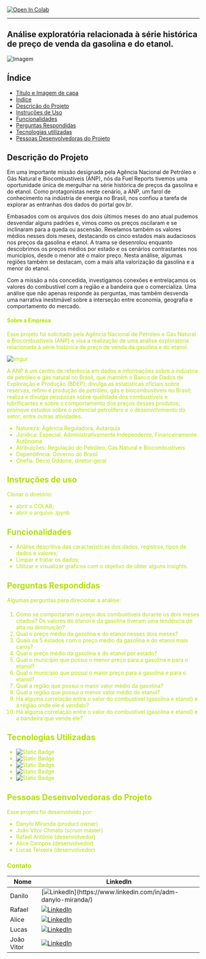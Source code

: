 <a target="_blank" href="https://colab.research.google.com/github/danylo-miranda/Fuel-Reports">
  <img src="https://colab.research.google.com/assets/colab-badge.svg" alt="Open In Colab"/>
</a>

---

## Análise exploratória relacionada à série histórica de preço de venda da gasolina e do etanol.


![Imagem](https://i.imgur.com/rLlABQU.png)



## Índice 

* [Título e Imagem de capa](#Título-e-Imagem-de-capa)
* [Índice](#índice)
* [Descrição do Projeto](#descrição-do-projeto)
* [Instruções de Uso](#instrução-de-uso)
* [Funcionalidades](#funcionalidades)
* [Perguntas Respondidas](#perguntas-respondidas)
* [Tecnologias utilizadas](#tecnologias-utilizadas)
* [Pessoas Desenvolvedoras do Projeto](#pessoas-desenvolvedoras)


## Descrição do Projeto

Em uma importante missão designada pela Agência Nacional de Petróleo e Gás Natural e Biocombustíveis (ANP), nós da Fuel Reports tivemos uma oportunidade única de mergulhar na série histórica de preços da gasolina e do etanol. Como protagonistas neste cenário, a ANP, um farol de conhecimento na indústria de energia no Brasil, nos confiou a tarefa de explorar as entranhas dos dados do portal gov.br. 

Embasados com os arquivos dos dois últimos meses do ano atual pudemos desvendar alguns padrões e, vimos como os preços oscilaram e se inclinaram para a queda ou ascensão. Revelamos também os valores médios nesses dois meses, destacando os cinco estados mais audaciosos nos preços da gasolina e etanol. A trama se desenrolou enquanto descobrimos os preços médios por estado e os cenários contrastantes nos municípios, desde o menor até o maior preço. Nesta análise, algumas regiões também se destacam, com a mais alta valorização da gasolina e a menor do etanol.

Com a missão a nós concedida, investigamos conexões e entrelaçamos os valores do combustível com a região e a bandeira que o comercializa. Uma análise que não apenas responde às perguntas, mas também desvenda uma narrativa inestimável sobre a interseção entre economia, geografia e comportamento do mercado.

#### <font color = bluelight> Sobre a Empresa

Esse projeto foi solicitado pela Agência Nacional de Petróleo e Gás
Natural e Biocombustíveis (ANP) e visa a realização de uma análise exploratória
relacionada à série histórica de preço de venda da gasolina e do etanol.

![Imgur](https://i.imgur.com/vpCTyKv.jpg)

A ANP é um centro de referência em dados e informações sobre a indústria de
petróleo e gás natural no Brasil, que mantém o Banco de Dados de Exploração e
Produção (BDEP); divulga as estatísticas oficiais sobre reservas, refino e produção
de petróleo, gás e biocombustíveis no Brasil; realiza e divulga pesquisas sobre
qualidade dos combustíveis e lubrificantes e sobre o comportamento dos preços
desses produtos; promove estudos sobre o potencial petrolífero e o
desenvolvimento do setor; entre outras atividades.
- Natureza:	Agência Reguladora, Autarquia
- Jurídica: Especial, Administrativamente Independente, Financeiramente Autônoma
- Atribuições:	Regulação do Petróleo, Gás Natural e Biocombustíveis
- Dependência:	Governo do Brasil
- Chefia:	Décio Oddone, diretor-geral
    
## Instruções de uso

Clonar o diretório:
* abrir o COLAB;
* abrir o arquivo .ipynb

## Funcionalidades

*   Análise descritiva das características dos dados, registros, tipos de dados
    e valores;
*   Limpar e tratar os dados;
*   Utilizar e visualizar gráficos com o objetivo de obter alguns insights.

## Perguntas Respondidas 

Algumas perguntas para direcionar a análise:
  #### <font color = bluelight>
1. Como se comportaram o preço dos combustíveis durante os dois meses citados? Os valores do
etanol e da gasolina tiveram uma tendência de alta ou diminuição?
2.  Qual o preço médio da gasolina e do etanol nesses dois meses?
3. Quais os 5 estados com o preço médio da gasolina e do etanol mais caros?
4.  Qual o preço médio da gasolina e do etanol por estado?
5.  Qual o município que possui o menor preço para a gasolina e para o etanol?
6. Qual o município que possui o maior preço para a gasolina e para o etanol?
7. Qual a região que possui o maior valor médio da gasolina?
8. Qual a região que possui o menor valor médio do etanol?
9. Há alguma correlação entre o valor do combustível (gasolina e etanol) e a região onde ele é vendido?
10. Há alguma correlação entre o valor do combustível (gasolina e etanol) e a bandeira que vende ele?
    
## Tecnologias Utilizadas

* ![Static Badge](https://img.shields.io/badge/%20-Pandas-%23150458?style=plano&logo=Pandas&cacheSeconds=%203600)
* ![Static Badge](https://img.shields.io/badge/%20-Google_Colab-black?style=plano&logo=Google%20Colab&logoColor=%23F9AB00&cacheSeconds=%203600)
* ![Static Badge](https://img.shields.io/badge/%20-Python-black?style=plano&logo=Python&logoColor=%233776AB&cacheSeconds=%203600)
* ![Static Badge](https://img.shields.io/badge/%20-Numpy-%23013243?style=plano&logo=Numpy&cacheSeconds=%203600)
* ![Static Badge](https://img.shields.io/badge/%20-Matplotlib-blue?style=plano&logo=Matplotlib&logoColor=%233776AB&cacheSeconds=%203600)

## Pessoas Desenvolvedoras do Projeto
Esse projeto foi desenvolvido por:

- Danylo Miranda (product owner)
- João Vitor Chinato (scrum master)
- Rafael Antônio (desenvolvedor)
- Alice Campos (desenvolvedor)
- Lucas Teixeira (desenvolvedor)


### Contato

| Nome       | LinkedIn |
|------------|----------|
| Danilo     | [![LinkedIn](https://img.shields.io/badge/-LinkedIn-blue?style=flat-square&logo=Linkedin&logoColor=white&link=[https://www.linkedin.com/in/adm-danylo-miranda/](https://www.linkedin.com/in/adm-danylo-miranda/))](https://www.linkedin.com/in/adm-danylo-miranda/) |
| Rafael     | [![LinkedIn](https://img.shields.io/badge/-LinkedIn-blue?style=flat-square&logo=Linkedin&logoColor=white&link=https://www.linkedin.com/in/rafael-antonio-759a04241/)](https://www.linkedin.com/in/rafael-antonio-759a04241/) |
| Alice      | [![LinkedIn](https://img.shields.io/badge/-LinkedIn-blue?style=flat-square&logo=Linkedin&logoColor=white&link=COLE_AQUI_O_SEU_LINK_DO_LINKEDIN)]() |
| Lucas      | [![LinkedIn](https://img.shields.io/badge/-LinkedIn-blue?style=flat-square&logo=Linkedin&logoColor=white&link=COLE_AQUI_O_SEU_LINK_DO_LINKEDIN)]() |
| João Vitor | [![LinkedIn](https://img.shields.io/badge/-LinkedIn-blue?style=flat-square&logo=Linkedin&logoColor=white&link=COLE_AQUI_O_SEU_LINK_DO_LINKEDIN)]() |

